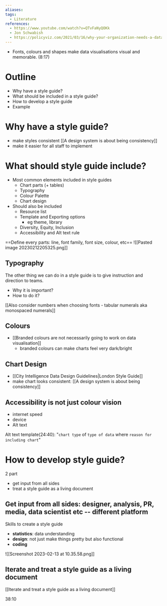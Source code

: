 ```yaml
---
aliases:
tags:
  - Literature
references:
  - https://www.youtube.com/watch?v=QTvFaNyQOKk
  - Jon Schwabish
  - https://policyviz.com/2021/03/16/why-your-organization-needs-a-data-visualization-style-guide/
---
```


- Fonts, colours and shapes make data visualisations visual and memorable. (8:17)

# Outline
- Why have a style guide?
- What should be included in a style guide?
- How to develop a style guide
- Example

# Why have a style guide?

- make styles consistent [[A design system is about being consistency]]
- make it easier for all staff to implement

# What should style guide include?

- Most common elements included in style guides
  - Chart parts (+ tables)
  - Typography
  - Colour Palette
  - Chart design
- Should also be included
  - Resource list
  - Template and Exporting options
    - eg theme, library
  - Diversity, Equity, Inclusion
  - Accessibility and Alt text rule

==Define every parts: line, font family, font size, colour, etc==
![[Pasted image 20230212205325.png]]

## Typography

The other thing we can do in a style guide is to give instruction and direction to teams.
- Why it is important?
- How to do it?

[[Also consider numbers when choosing fonts - tabular numerals aka monospaced numerals]]

## Colours

- [[Branded colours are not necessarily going to work on data visualisation]]
  - branded colours can make charts feel very dark/bright

## Chart Design

- [[City Intelligence Data Design Guidelines|London Style Guide]]
- make chart looks consistent: [[A design system is about being consistency]]

## Accessibility is not just colour vision

- internet speed
- device
- Alt text

Alt text template(24:40): "`chart type` of `type of data` where `reason for including chart`"


# How to develop style guide?

2 part
- get input from all sides
- treat a style guide as a living document

## Get input from all sides: designer, analysis, PR, media, data scientist etc -- different platform

Skills to create a style guide
- **statistics**: data understanding
- **design**: not just make things pretty but also functional
- **coding**

 ![[Screenshot 2023-02-13 at 10.35.58.png]]

## Iterate and treat a style guide as a living document

[[Iterate and treat a style guide as a living document]]

38:10